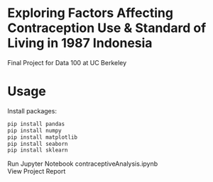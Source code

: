 # Exploring Factors Affecting Contraception Use & Standard of Living in 1987 Indonesia
Final Project for Data 100 at UC Berkeley
# Usage
Install packages:
```python
pip install pandas
pip install numpy
pip install matplotlib
pip install seaborn
pip install sklearn
```
Run Jupyter Notebook contraceptiveAnalysis.ipynb  
View Project Report
